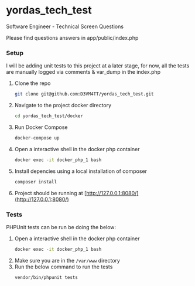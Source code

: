 # yordas_tech_test
Software Engineer - Technical Screen Questions

Please find questions answers in app/public/index.php

### Setup

I will be adding unit tests to this project at a later stage, for now, all the tests are manually logged via comments & var_dump in the index.php

1. Clone the repo
   ```sh
   git clone git@github.com:D3VM4TT/yordas_tech_test.git
   ```
3. Navigate to the project docker directory
   ```sh
   cd yordas_tech_test/docker
   ```
4. Run Docker Compose
   ```sh
   docker-compose up
   ```
5. Open a interactive shell in the docker php container
   ```sh
   docker exec -it docker_php_1 bash
   ```
6. Install depencies using a local installation of composer
   ```sh
   composer install
   ```
7. Project should be running at [http://127.0.0.1:8080/](http://127.0.0.1:8080/)


### Tests
PHPUnit tests can be run be doing the below:
1. Open a interactive shell in the docker php container
   ```sh
   docker exec -it docker_php_1 bash
   ```
2. Make sure you are in the `/var/www` directory
3. Run the below command to run the tests
   ```sh
   vendor/bin/phpunit tests
   ``` 


